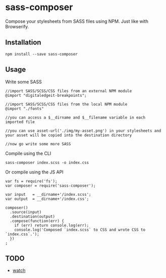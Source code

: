 # sass-composer

Compose your stylesheets from SASS files using NPM. Just like with Browserify.

## Installation

    npm install --save sass-composer

## Usage

Write some SASS

    //import SASS/SCSS/CSS files from an external NPM module
    @import "digitaledgeit-breakpoints";
    
    //import SASS/SCSS/CSS files from the local NPM module
    @import "./fonts"
    
    //you can access a $__dirname and $__filename variable in each imported file
    
    //you can use asset-url('./img/my-asset.png') in your stylesheets and your asset will be copied into the destination directory
    
    //now go write some more SASS

Compile using the CLI

    sass-composer index.scss -o index.css

Or compile using the JS API

    var fs = require('fs');
    var composer = require('sass-composer');
    
    var input   = __dirname+'/index.scss';
    var output  = __dirname+'/index.css';
    
    composer()
      .source(input)
      .destination(output)
      .compose(function(err) {
        if (err) return console.log(err);
        console.log('Composed `index.scss` to CSS and wrote CSS to `index.css`.');
      })
    ;
    
## TODO

- [watch](https://github.com/paulmillr/chokidar)